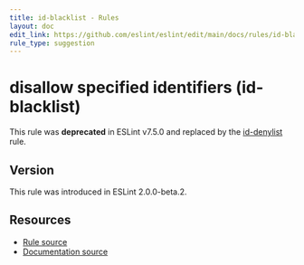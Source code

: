 ```yaml
---
title: id-blacklist - Rules
layout: doc
edit_link: https://github.com/eslint/eslint/edit/main/docs/rules/id-blacklist.md
rule_type: suggestion
---
```

<!-- Note: No pull requests accepted for this file. See README.md in the root directory for details. -->

# disallow specified identifiers (id-blacklist)

This rule was **deprecated** in ESLint v7.5.0 and replaced by the [id-denylist](id-denylist) rule.

## Version

This rule was introduced in ESLint 2.0.0-beta.2.

## Resources

* [Rule source](https://github.com/eslint/eslint/tree/HEAD/lib/rules/id-blacklist.js)
* [Documentation source](https://github.com/eslint/eslint/tree/HEAD/docs/rules/id-blacklist.md)
